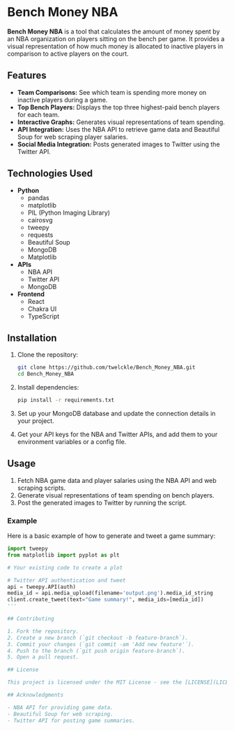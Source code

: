# Bench Money NBA

**Bench Money NBA** is a tool that calculates the amount of money spent by an NBA organization on players sitting on the bench per game. It provides a visual representation of how much money is allocated to inactive players in comparison to active players on the court.

## Features

- **Team Comparisons:** See which team is spending more money on inactive players during a game.
- **Top Bench Players:** Displays the top three highest-paid bench players for each team.
- **Interactive Graphs:** Generates visual representations of team spending.
- **API Integration:** Uses the NBA API to retrieve game data and Beautiful Soup for web scraping player salaries.
- **Social Media Integration:** Posts generated images to Twitter using the Twitter API.

## Technologies Used

- **Python**
  - pandas
  - matplotlib
  - PIL (Python Imaging Library)
  - cairosvg
  - tweepy
  - requests
  - Beautiful Soup
  - MongoDB
  - Matplotlib
- **APIs**
  - NBA API
  - Twitter API
  - MongoDB
- **Frontend**
  - React
  - Chakra UI
  - TypeScript

## Installation

1. Clone the repository:

   ```bash
   git clone https://github.com/twelckle/Bench_Money_NBA.git
   cd Bench_Money_NBA
   
2.	Install dependencies:
     ```bash
     pip install -r requirements.txt
3. Set up your MongoDB database and update the connection details in your project.
4. Get your API keys for the NBA and Twitter APIs, and add them to your environment variables or a config file.

## Usage

1. Fetch NBA game data and player salaries using the NBA API and web scraping scripts.
2. Generate visual representations of team spending on bench players.
3. Post the generated images to Twitter by running the script.

### Example

Here is a basic example of how to generate and tweet a game summary:
  
  ```python
  import tweepy
  from matplotlib import pyplot as plt
  
  # Your existing code to create a plot
  
  # Twitter API authentication and tweet
  api = tweepy.API(auth)
  media_id = api.media_upload(filename='output.png').media_id_string
  client.create_tweet(text="Game summary!", media_ids=[media_id])
  '''

## Contributing

1. Fork the repository.
2. Create a new branch (`git checkout -b feature-branch`).
3. Commit your changes (`git commit -am 'Add new feature'`).
4. Push to the branch (`git push origin feature-branch`).
5. Open a pull request.

## License

This project is licensed under the MIT License - see the [LICENSE](LICENSE) file for details.

## Acknowledgments

- NBA API for providing game data.
- Beautiful Soup for web scraping.
- Twitter API for posting game summaries.

